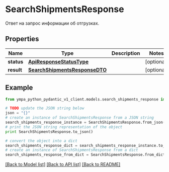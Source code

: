 # SearchShipmentsResponse

Ответ на запрос информации об отгрузках.

## Properties
Name | Type | Description | Notes
------------ | ------------- | ------------- | -------------
**status** | [**ApiResponseStatusType**](ApiResponseStatusType.md) |  | [optional] 
**result** | [**SearchShipmentsResponseDTO**](SearchShipmentsResponseDTO.md) |  | [optional] 

## Example

```python
from ympa_python_pydantic_v1_client.models.search_shipments_response import SearchShipmentsResponse

# TODO update the JSON string below
json = "{}"
# create an instance of SearchShipmentsResponse from a JSON string
search_shipments_response_instance = SearchShipmentsResponse.from_json(json)
# print the JSON string representation of the object
print SearchShipmentsResponse.to_json()

# convert the object into a dict
search_shipments_response_dict = search_shipments_response_instance.to_dict()
# create an instance of SearchShipmentsResponse from a dict
search_shipments_response_from_dict = SearchShipmentsResponse.from_dict(search_shipments_response_dict)
```
[[Back to Model list]](../README.md#documentation-for-models) [[Back to API list]](../README.md#documentation-for-api-endpoints) [[Back to README]](../README.md)


